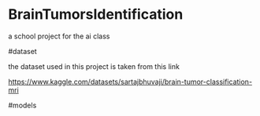 # BrainTumorsIdentification
a school project for the ai class

#dataset 

the dataset used in this project is taken from this  link

https://www.kaggle.com/datasets/sartajbhuvaji/brain-tumor-classification-mri

#models
